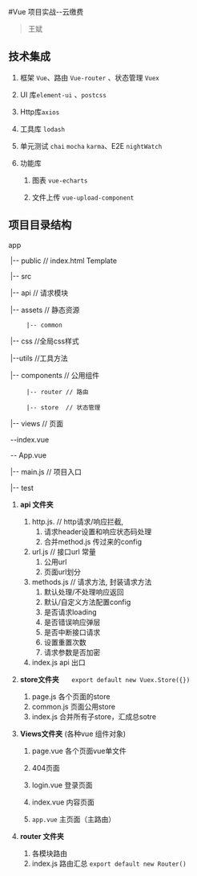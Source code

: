 #Vue 项目实战--云缴费

> 王斌

## 技术集成

1. 框架 `Vue`、路由 `Vue-router` 、状态管理 `Vuex`  

2. UI 库`element-ui` 、`postcss`

3. Http库`axios`

4. 工具库 `lodash`

5. 单元测试 `chai` `mocha` `karma`、E2E `nightWatch`

6. 功能库

   1. 图表 `vue-echarts`

   2. 文件上传 `vue-upload-component`

      

## 项目目录结构

app

​	|-- public  // index.html  Template                                                         

​	|-- src 

​		  |-- api   // 请求模块

​		  |-- assets  // 静态资源                       

 		 |-- common  

​				|-- css  //全局css样式

​				|--utils  //工具方法

​		  |-- components  // 公用组件

 		 |-- router // 路由

 		 |-- store  // 状态管理

​          |-- views  // 页面

​                  --index.vue

​          		-- App.vue

​          |-- main.js  // 项目入口

​	|-- test

1. **api 文件夹**
   1. http.js.  // http请求/响应拦截,
      1. 请求header设置和响应状态码处理
      2. 合并method.js 传过来的config
   2. url.js  // 接口url 常量
      1. 公用url
      2. 页面url划分
   3. methods.js  // 请求方法, 封装请求方法
      1. 默认处理/不处理响应返回
      2. 默认/自定义方法配置config
      3. 是否请求loading
      4. 是否错误响应弹层
      5. 是否中断接口请求
      6. 设置重置次数
      7. 请求参数是否加密
   4. index.js  api 出口
   
2. **store文件夹** `   export default new Vuex.Store({})`

   1. page.js 各个页面的store
   2. common.js 页面公用store
   3. index.js 合并所有子store，汇成总sotre

3. **Views文件夹** (各种vue 组件对象)

   1. page.vue 各个页面vue单文件

   2. 404页面
   3. login.vue 登录页面
   4. index.vue  内容页面
   5. `app.vue` 主页面（主路由）

4. **router 文件夹**

   1. 各模块路由
   2. index.js 路由汇总 `export default new Router()`